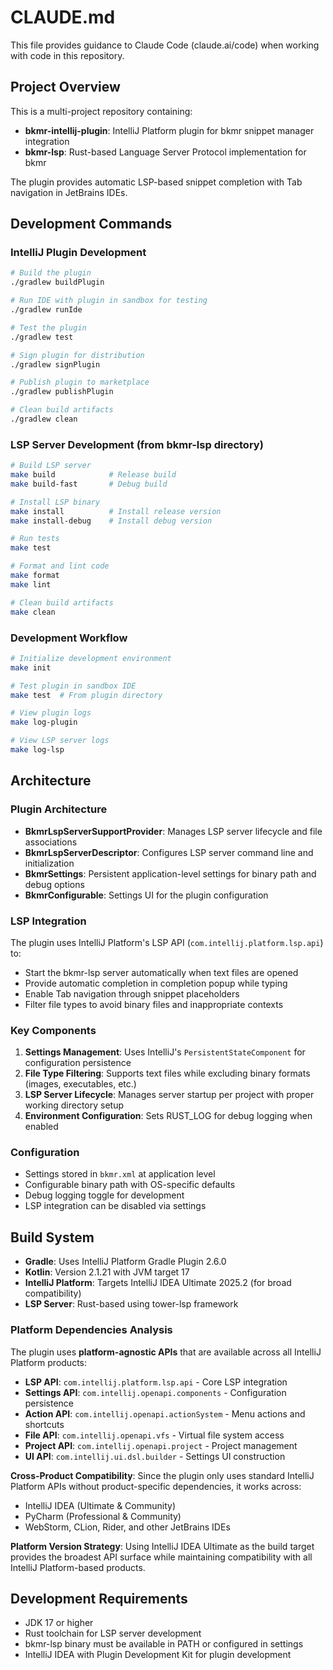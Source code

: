# CLAUDE.md

This file provides guidance to Claude Code (claude.ai/code) when working with code in this repository.

## Project Overview

This is a multi-project repository containing:
- **bkmr-intellij-plugin**: IntelliJ Platform plugin for bkmr snippet manager integration
- **bkmr-lsp**: Rust-based Language Server Protocol implementation for bkmr

The plugin provides automatic LSP-based snippet completion with Tab navigation in JetBrains IDEs.

## Development Commands

### IntelliJ Plugin Development

```bash
# Build the plugin
./gradlew buildPlugin

# Run IDE with plugin in sandbox for testing
./gradlew runIde

# Test the plugin
./gradlew test

# Sign plugin for distribution
./gradlew signPlugin

# Publish plugin to marketplace
./gradlew publishPlugin

# Clean build artifacts
./gradlew clean
```

### LSP Server Development (from bkmr-lsp directory)

```bash
# Build LSP server
make build            # Release build
make build-fast       # Debug build

# Install LSP binary
make install          # Install release version
make install-debug    # Install debug version

# Run tests
make test

# Format and lint code
make format
make lint

# Clean build artifacts
make clean
```

### Development Workflow

```bash
# Initialize development environment
make init

# Test plugin in sandbox IDE
make test  # From plugin directory

# View plugin logs
make log-plugin

# View LSP server logs  
make log-lsp
```

## Architecture

### Plugin Architecture

- **BkmrLspServerSupportProvider**: Manages LSP server lifecycle and file associations
- **BkmrLspServerDescriptor**: Configures LSP server command line and initialization
- **BkmrSettings**: Persistent application-level settings for binary path and debug options
- **BkmrConfigurable**: Settings UI for the plugin configuration

### LSP Integration

The plugin uses IntelliJ Platform's LSP API (`com.intellij.platform.lsp.api`) to:
- Start the bkmr-lsp server automatically when text files are opened
- Provide automatic completion in completion popup while typing
- Enable Tab navigation through snippet placeholders
- Filter file types to avoid binary files and inappropriate contexts

### Key Components

1. **Settings Management**: Uses IntelliJ's `PersistentStateComponent` for configuration persistence
2. **File Type Filtering**: Supports text files while excluding binary formats (images, executables, etc.)
3. **LSP Server Lifecycle**: Manages server startup per project with proper working directory setup
4. **Environment Configuration**: Sets RUST_LOG for debug logging when enabled

### Configuration

- Settings stored in `bkmr.xml` at application level
- Configurable binary path with OS-specific defaults
- Debug logging toggle for development
- LSP integration can be disabled via settings

## Build System

- **Gradle**: Uses IntelliJ Platform Gradle Plugin 2.6.0
- **Kotlin**: Version 2.1.21 with JVM target 17
- **IntelliJ Platform**: Targets IntelliJ IDEA Ultimate 2025.2 (for broad compatibility)
- **LSP Server**: Rust-based using tower-lsp framework

### Platform Dependencies Analysis

The plugin uses **platform-agnostic APIs** that are available across all IntelliJ Platform products:

- **LSP API**: `com.intellij.platform.lsp.api` - Core LSP integration
- **Settings API**: `com.intellij.openapi.components` - Configuration persistence  
- **Action API**: `com.intellij.openapi.actionSystem` - Menu actions and shortcuts
- **File API**: `com.intellij.openapi.vfs` - Virtual file system access
- **Project API**: `com.intellij.openapi.project` - Project management
- **UI API**: `com.intellij.ui.dsl.builder` - Settings UI construction

**Cross-Product Compatibility**: Since the plugin only uses standard IntelliJ Platform APIs without product-specific dependencies, it works across:
- IntelliJ IDEA (Ultimate & Community)
- PyCharm (Professional & Community)  
- WebStorm, CLion, Rider, and other JetBrains IDEs

**Platform Version Strategy**: Using IntelliJ IDEA Ultimate as the build target provides the broadest API surface while maintaining compatibility with all IntelliJ Platform-based products.

## Development Requirements

- JDK 17 or higher
- Rust toolchain for LSP server development
- bkmr-lsp binary must be available in PATH or configured in settings
- IntelliJ IDEA with Plugin Development Kit for plugin development